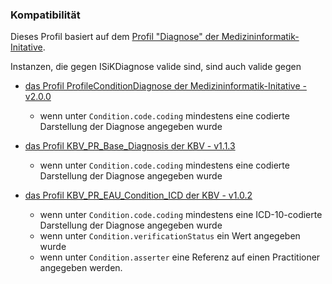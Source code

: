 ### Kompatibilität

Dieses Profil basiert auf dem [Profil "Diagnose" der Medizininformatik-Initative](https://simplifier.net/medizininformatikinitiative-moduldiagnosen/diagnose). 

Instanzen, die gegen ISiKDiagnose valide sind, sind auch valide gegen

* [das Profil ProfileConditionDiagnose der Medizininformatik-Initative - v2.0.0](https://simplifier.net/medizininformatikinitiative-moduldiagnosen/diagnose)
  * wenn unter `Condition.code.coding` mindestens eine codierte Darstellung der Diagnose angegeben wurde

* [das Profil KBV_PR_Base_Diagnosis der KBV - v1.1.3](https://simplifier.net/base1x0/kbvprbasediagnosis)
  * wenn unter `Condition.code.coding` mindestens eine codierte Darstellung der Diagnose angegeben wurde

* [das Profil KBV_PR_EAU_Condition_ICD der KBV - v1.0.2](https://simplifier.net/eau/kbvpreauconditionicd)
  * wenn unter `Condition.code.coding` mindestens eine ICD-10-codierte Darstellung der Diagnose angegeben wurde
  * wenn unter `Condition.verificationStatus`  ein Wert angegeben wurde
  * wenn unter `Condition.asserter` eine Referenz auf einen Practitioner angegeben werden.